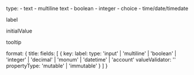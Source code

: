 type:
	- text
	- multiline text
	- boolean
	- integer
	- choice
	- time/date/timedate

label

initialValue


tooltip



format: {
	title:
	fields: [
		{ 	key: 
			label:
			type: 'input' | 'multiline' | 'boolean' | 'integer' | 
			      'decimal' | 'monum' | 'datetime' | 'account'
			valueValidator: ''
			propertyType: 'mutable' | 'immutable'
		}
	]
}


